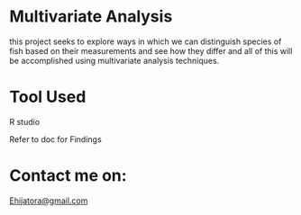 # Multivariate Analysis

this project seeks to explore ways in which we can distinguish species of fish based on their measurements and see how they differ
and all of this will be accomplished using multivariate analysis techniques.

# Tool Used
R studio 

Refer to doc for Findings

# Contact me on:
Ehijatora@gmail.com

